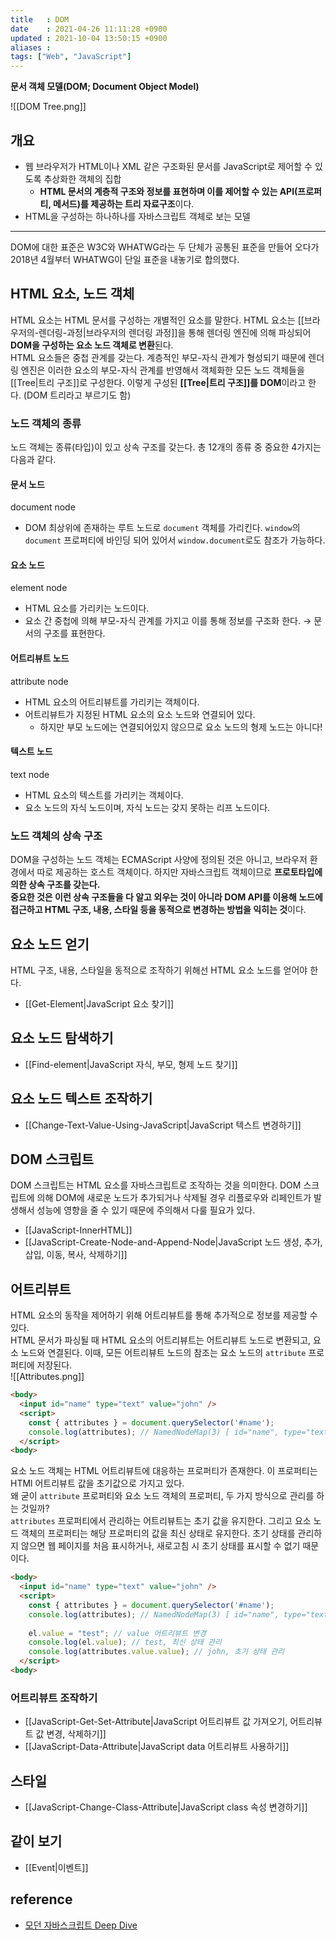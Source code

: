 ```yaml
---
title   : DOM
date    : 2021-04-26 11:11:28 +0900
updated : 2021-10-04 13:50:15 +0900
aliases : 
tags: ["Web", "JavaScript"]
---
```

**문서 객체 모델(DOM; Document Object Model)**  

![[DOM Tree.png]]
## 개요 
- 웹 브라우저가 HTML이나 XML 같은 구조화된 문서를 JavaScript로 제어할 수 있도록 추상화한 객체의 집합 
	- **HTML 문서의 계층적 구조와 정보를 표현하며 이를 제어할 수 있는 API(프로퍼티, 메서드)를 제공하는 트리 자료구조**이다.  
- HTML을 구성하는 하나하나를 자바스크립트 객체로 보는 모델 

---
DOM에 대한 표준은 W3C와 WHATWG라는 두 단체가 공통된 표준을 만들어 오다가 2018년 4월부터 WHATWG이 단일 표준을 내놓기로 합의했다.  

## HTML 요소, 노드 객체
HTML 요소는 HTML 문서를 구성하는 개별적인 요소를 말한다. HTML 요소는 [[브라우저의-렌더링-과정|브라우저의 렌더링 과정]]을 통해 렌더링 엔진에 의해 파싱되어 **DOM을 구성하는 요소 노드 객체로 변환**된다.   
HTML 요소들은 중첩 관계를 갖는다. 계층적인 부모-자식 관계가 형성되기 때문에 렌더링 엔진은 이러한 요소의 부모-자식 관계를 반영해서 객체화한 모든 노드 객체들을 [[Tree|트리 구조]]로 구성한다. 이렇게 구성된 **[[Tree|트리 구조]]를 DOM**이라고 한다. (DOM 트리라고 부르기도 함)

### 노드 객체의 종류 
노드 객체는 종류(타입)이 있고 상속 구조를 갖는다. 총 12개의 종류 중 중요한 4가지는 다음과 같다.  
#### 문서 노드 
document node
- DOM 최상위에 존재하는 루트 노드로 `document` 객체를 가리킨다. `window`의 `document` 프로퍼티에 바인딩 되어 있어서 `window.document`로도 참조가 가능하다.  

#### 요소 노드
element node
- HTML 요소를 가리키는 노드이다.
- 요소 간 중첩에 의해 부모-자식 관계를 가지고 이를 통해 정보를 구조화 한다. → 문서의 구조를 표현한다. 

#### 어트리뷰트 노드
attribute node 
- HTML 요소의 어트리뷰트를 가리키는 객체이다.
- 어트리뷰트가 지정된 HTML 요소의 요소 노드와 연결되어 있다. 
	- 하지만 부모 노드에는 연결되어있지 않으므로 요소 노드의 형제 노드는 아니다! 

#### 텍스트 노드
text node 
- HTML 요소의 텍스트를 가리키는 객체이다.
- 요소 노드의 자식 노드이며, 자식 노드는 갖지 못하는 리프 노드이다.  

### 노드 객체의 상속 구조 
DOM을 구성하는 노드 객체는 ECMAScript 사양에 정의된 것은 아니고, 브라우저 환경에서 따로 제공하는 호스트 객체이다. 하지만 자바스크립트 객체이므로 **프로토타입에 의한 상속 구조를 갖는다.**  
**중요한 것은 이런 상속 구조들을 다 알고 외우는 것이 아니라 DOM API를 이용해 노드에 접근하고 HTML 구조, 내용, 스타일 등을 동적으로 변경하는 방법을 익히는 것**이다.  

## 요소 노드 얻기 
HTML 구조, 내용, 스타일을 동적으로 조작하기 위해선 HTML 요소 노드를 얻어야 한다.  
- [[Get-Element|JavaScript 요소 찾기]]

## 요소 노드 탐색하기
- [[Find-element|JavaScript 자식, 부모, 형제 노드 찾기]]

## 요소 노드 텍스트 조작하기  
- [[Change-Text-Value-Using-JavaScript|JavaScript 텍스트 변경하기]]

## DOM 스크립트 
DOM 스크립트는 HTML 요소를 자바스크립트로 조작하는 것을 의미한다.  DOM 스크립트에 의해 DOM에 새로운 노드가 추가되거나 삭제될 경우 리플로우와 리페인트가 발생해서 성능에 영향을 줄 수 있기 때문에 주의해서 다룰 필요가 있다.  
- [[JavaScript-InnerHTML]]
- [[JavaScript-Create-Node-and-Append-Node|JavaScript 노드 생성, 추가, 삽입, 이동, 복사, 삭제하기]]

## 어트리뷰트
HTML 요소의 동작을 제어하기 위해 어트리뷰트를 통해  추가적으로 정보를 제공할 수 있다.  
HTML 문서가 파싱될 때 HTML 요소의 어트리뷰트는 어트리뷰트 노드로 변환되고, 요소 노드와 연결된다. 이때, 모든 어트리뷰트 노드의 참조는 요소 노드의 `attribute` 프로퍼티에 저장된다.  
![[Attributes.png]]
```html
<body>
  <input id="name" type="text" value="john" />
  <script>
    const { attributes } = document.querySelector('#name');
	console.log(attributes); // NamedNodeMap(3) [ id="name", type="text", value="john" ]
  </script>
<body>
```

요소 노드 객체는 HTML 어트리뷰트에 대응하는 프로퍼티가 존재한다. 이 프로퍼티는 HTMl 어트리뷰트 값을 초기값으로 가지고 있다.  
왜 굳이 `attribute` 프로퍼티와 요소 노드 객체의 프로퍼티, 두 가지 방식으로 관리를 하는 것일까?  
`attributes` 프로퍼티에서 관리하는 어트리뷰트는 초기 값을 유지한다. 그리고 요소 노드 객체의 프로퍼티는 해당 프로퍼티의 값을 최신 상태로 유지한다. 초기 상태를 관리하지 않으면 웹 페이지를 처음 표시하거나, 새로고침 시 초기 상태를 표시할 수 없기 때문이다.  
```html 
<body>
  <input id="name" type="text" value="john" />
  <script>
    const { attributes } = document.querySelector('#name');
	console.log(attributes); // NamedNodeMap(3) [ id="name", type="text", value="john" ]
	
	el.value = "test"; // value 어트리뷰트 변경 
    console.log(el.value); // test, 최신 상태 관리
    console.log(attributes.value.value); // john, 초기 상태 관리 
  </script>
<body>
```

### 어트리뷰트 조작하기 
- [[JavaScript-Get-Set-Attribute|JavaScript 어트리뷰트 값 가져오기, 어트리뷰트 값 변경, 삭제하기]]
- [[JavaScript-Data-Attribute|JavaScript data 어트리뷰트 사용하기]]

## 스타일 
- [[JavaScript-Change-Class-Attribute|JavaScript class 속성 변경하기]] 

## 같이 보기 
- [[Event|이벤트]]

## reference
- [모던 자바스크립트 Deep Dive](http://www.kyobobook.co.kr/product/detailViewKor.laf?ejkGb=KOR&mallGb=KOR&barcode=9791158392239&orderClick=LEa&Kc=)
